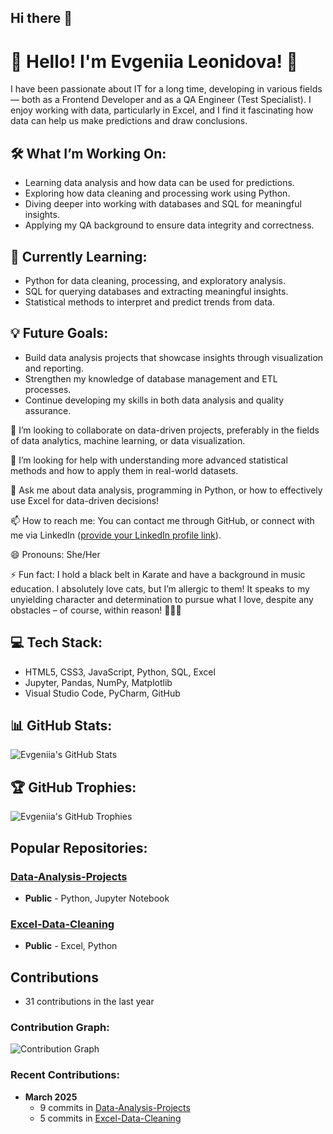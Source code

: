 ## Hi there 👋

# 👋 Hello! I'm Evgeniia Leonidova! 💫

I have been passionate about IT for a long time, developing in various fields — both as a Frontend Developer and as a QA Engineer (Test Specialist). I enjoy working with data, particularly in Excel, and I find it fascinating how data can help us make predictions and draw conclusions.

## 🛠 What I’m Working On:
- Learning data analysis and how data can be used for predictions.
- Exploring how data cleaning and processing work using Python.
- Diving deeper into working with databases and SQL for meaningful insights.
- Applying my QA background to ensure data integrity and correctness.

## 🌟 Currently Learning:
- Python for data cleaning, processing, and exploratory analysis.
- SQL for querying databases and extracting meaningful insights.
- Statistical methods to interpret and predict trends from data.

## 💡 Future Goals:
- Build data analysis projects that showcase insights through visualization and reporting.
- Strengthen my knowledge of database management and ETL processes.
- Continue developing my skills in both data analysis and quality assurance.

👯 I’m looking to collaborate on data-driven projects, preferably in the fields of data analytics, machine learning, or data visualization.

🤔 I’m looking for help with understanding more advanced statistical methods and how to apply them in real-world datasets.

💬 Ask me about data analysis, programming in Python, or how to effectively use Excel for data-driven decisions!

📫 How to reach me: You can contact me through GitHub, or connect with me via LinkedIn ([provide your LinkedIn profile link](https://www.linkedin.com/in/evgeniia-leonidova-85417a257/)).

😄 Pronouns: She/Her

⚡ Fun fact: I hold a black belt in Karate and have a background in music education. I absolutely love cats, but I’m allergic to them! It speaks to my unyielding character and determination to pursue what I love, despite any obstacles – of course, within reason! 🥋🎶🐱

## 💻 Tech Stack:
- HTML5, CSS3, JavaScript, Python, SQL, Excel
- Jupyter, Pandas, NumPy, Matplotlib
- Visual Studio Code, PyCharm, GitHub

## 📊 GitHub Stats:

![Evgeniia's GitHub Stats](https://github-readme-stats.vercel.app/api?username=EvgeniiaLeonidova&show_icons=true&hide_title=true&count_private=true&hide=prs&theme=radical)

## 🏆 GitHub Trophies:

![Evgeniia's GitHub Trophies](https://github-profile-trophy.vercel.app/?username=EvgeniiaLeonidova&theme=gruvbox&margin-w=15&margin-h=15)

## Popular Repositories:

### [Data-Analysis-Projects](https://github.com/EvgeniiaLeonidova/Data-Analysis-Projects)
- **Public** - Python, Jupyter Notebook

### [Excel-Data-Cleaning](https://github.com/EvgeniiaLeonidova/Excel-Data-Cleaning)
- **Public** - Excel, Python

## Contributions

- 31 contributions in the last year

### Contribution Graph:

![Contribution Graph](https://activity-graph.herokuapp.com/graph?username=EvgeniiaLeonidova&bg_color=ffffff&color=000000&line=000000&point=000000&area=true&area_color=ff0b0b)

### Recent Contributions:

- **March 2025**
  - 9 commits in [Data-Analysis-Projects](https://github.com/EvgeniiaLeonidova/Data-Analysis-Projects)
  - 5 commits in [Excel-Data-Cleaning](https://github.com/EvgeniiaLeonidova/Excel-Data-Cleaning)





